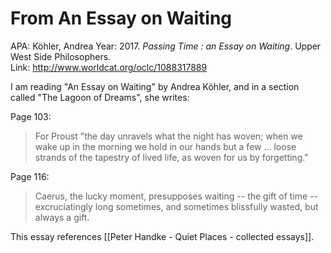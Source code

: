 # From An Essay on Waiting

APA:  Köhler, Andrea Year:  2017.  _Passing Time : an Essay on Waiting_.  Upper West Side Philosophers.  
Link: <http://www.worldcat.org/oclc/1088317889>  

I am reading "An Essay on Waiting" by Andrea Köhler, and in a section called "The Lagoon of Dreams", she writes:

Page 103:

> For Proust "the day unravels what the night has woven; when we wake up in the morning we hold in our hands but a few ... loose strands of the tapestry of lived life, as woven for us by forgetting."

Page 116:

> Caerus, the lucky moment, presupposes waiting -- the gift of time -- excruciatingly long sometimes, and sometimes blissfully wasted, but always a gift.


This essay references [[Peter Handke - Quiet Places - collected essays]].  




